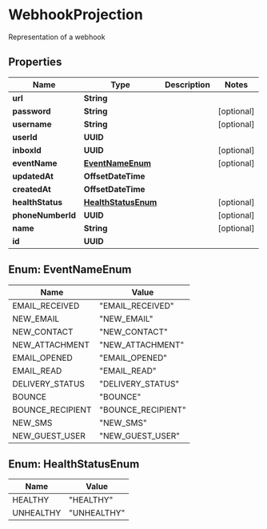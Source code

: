 

# WebhookProjection

Representation of a webhook

## Properties

| Name | Type | Description | Notes |
|------------ | ------------- | ------------- | -------------|
|**url** | **String** |  |  |
|**password** | **String** |  |  [optional] |
|**username** | **String** |  |  [optional] |
|**userId** | **UUID** |  |  |
|**inboxId** | **UUID** |  |  [optional] |
|**eventName** | [**EventNameEnum**](#EventNameEnum) |  |  [optional] |
|**updatedAt** | **OffsetDateTime** |  |  |
|**createdAt** | **OffsetDateTime** |  |  |
|**healthStatus** | [**HealthStatusEnum**](#HealthStatusEnum) |  |  [optional] |
|**phoneNumberId** | **UUID** |  |  [optional] |
|**name** | **String** |  |  [optional] |
|**id** | **UUID** |  |  |



## Enum: EventNameEnum

| Name | Value |
|---- | -----|
| EMAIL_RECEIVED | &quot;EMAIL_RECEIVED&quot; |
| NEW_EMAIL | &quot;NEW_EMAIL&quot; |
| NEW_CONTACT | &quot;NEW_CONTACT&quot; |
| NEW_ATTACHMENT | &quot;NEW_ATTACHMENT&quot; |
| EMAIL_OPENED | &quot;EMAIL_OPENED&quot; |
| EMAIL_READ | &quot;EMAIL_READ&quot; |
| DELIVERY_STATUS | &quot;DELIVERY_STATUS&quot; |
| BOUNCE | &quot;BOUNCE&quot; |
| BOUNCE_RECIPIENT | &quot;BOUNCE_RECIPIENT&quot; |
| NEW_SMS | &quot;NEW_SMS&quot; |
| NEW_GUEST_USER | &quot;NEW_GUEST_USER&quot; |



## Enum: HealthStatusEnum

| Name | Value |
|---- | -----|
| HEALTHY | &quot;HEALTHY&quot; |
| UNHEALTHY | &quot;UNHEALTHY&quot; |



